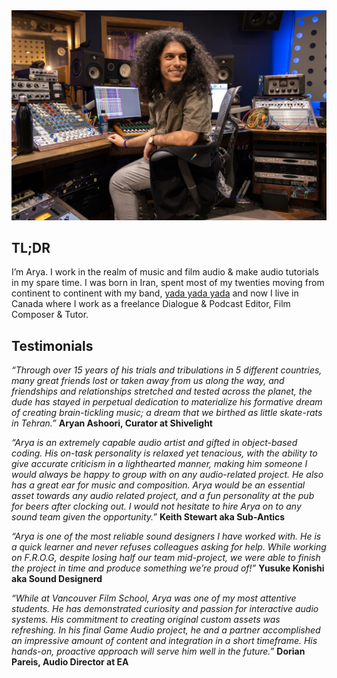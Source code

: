 <img src="/Media/Arya Headshot_edited.jpg" alt="Arya Afshar at Blue Light Studio" width="750">

## TL;DR

I’m Arya. I work in the realm of music and film audio & make audio tutorials in my spare time. I was born in Iran, spent most of my twenties moving from continent to continent with my band, [yada yada yada](/bio) and now I live in Canada where I work as a freelance Dialogue & Podcast Editor, Film Composer & Tutor.

## Testimonials

_“Through over 15 years of his trials and tribulations in 5 different countries, many great friends lost or taken away from us along the way, and friendships and relationships stretched and tested across the planet, the dude has stayed in perpetual dedication to materialize his formative dream of creating brain-tickling music; a dream that we birthed as little skate-rats in Tehran.”_
**Aryan Ashoori, Curator at Shivelight**


_“Arya is an extremely capable audio artist and gifted in object-based coding. His on-task personality is relaxed yet tenacious, with the ability to give accurate criticism in a lighthearted manner, making him someone I would always be happy to group with on any audio-related project. He also has a great ear for music and composition. Arya would be an essential asset towards any audio related project, and a fun personality at the pub for beers after clocking out. I would not hesitate to hire Arya on to any sound team given the opportunity.”_
**Keith Stewart aka Sub-Antics**

_“Arya is one of the most reliable sound designers I have worked with. He is a quick learner and never refuses colleagues asking for help. While working on F.R.O.G, despite losing half our team mid-project, we were able to finish the project in time and produce something we’re proud of!”_
**Yusuke Konishi aka Sound Designerd**

_“While at Vancouver Film School, Arya was one of my most attentive students. He has demonstrated curiosity and passion for interactive audio systems. His commitment to creating original custom assets was refreshing. In his final Game Audio project, he and a partner accomplished an impressive amount of content and integration in a short timeframe. His hands-on, proactive approach will serve him well in the future.”_
**Dorian Pareis, Audio Director at EA**

